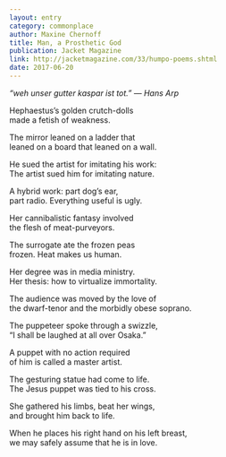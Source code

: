 ```yaml
---
layout: entry
category: commonplace
author: Maxine Chernoff
title: Man, a Prosthetic God
publication: Jacket Magazine
link: http://jacketmagazine.com/33/humpo-poems.shtml
date: 2017-06-20
---
```


*“weh unser gutter kaspar ist tot.” — Hans Arp*

Hephaestus’s golden crutch-dolls
<br>made a fetish of weakness.

The mirror leaned on a ladder that
<br>leaned on a board that leaned on a wall.

He sued the artist for imitating his work:
<br>The artist sued him for imitating nature.

A hybrid work: part dog’s ear,
<br>part radio. Everything useful is ugly.

Her cannibalistic fantasy involved
<br>the flesh of meat-purveyors.

The surrogate ate the frozen peas
<br>frozen. Heat makes us human.

Her degree was in media ministry.
<br>Her thesis: how to virtualize immortality.

The audience was moved by the love of
<br>the dwarf-tenor and the morbidly obese soprano.

The puppeteer spoke through a swizzle,
<br>“I shall be laughed at all over Osaka.”

A puppet with no action required
<br>of him is called a master artist.

The gesturing statue had come to life.
<br>The Jesus puppet was tied to his cross.

She gathered his limbs, beat her wings,
<br>and brought him back to life.

When he places his right hand on his left breast,
<br>we may safely assume that he is in love. 